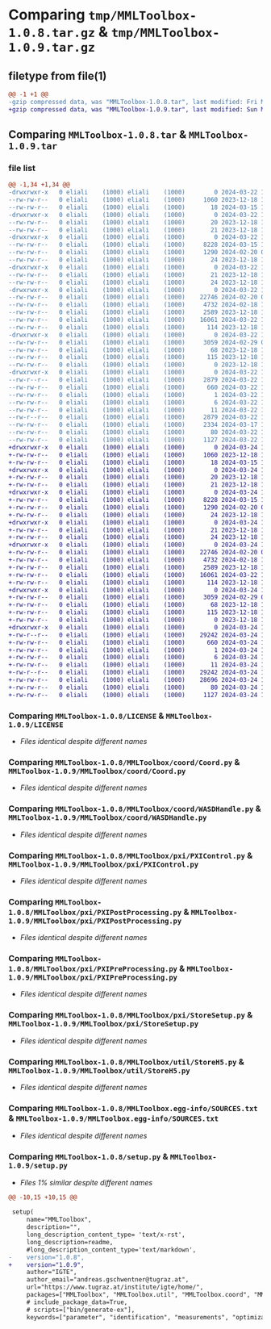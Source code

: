 # Comparing `tmp/MMLToolbox-1.0.8.tar.gz` & `tmp/MMLToolbox-1.0.9.tar.gz`

## filetype from file(1)

```diff
@@ -1 +1 @@
-gzip compressed data, was "MMLToolbox-1.0.8.tar", last modified: Fri Mar 22 11:55:02 2024, max compression
+gzip compressed data, was "MMLToolbox-1.0.9.tar", last modified: Sun Mar 24 14:11:08 2024, max compression
```

## Comparing `MMLToolbox-1.0.8.tar` & `MMLToolbox-1.0.9.tar`

### file list

```diff
@@ -1,34 +1,34 @@
-drwxrwxr-x   0 eliali    (1000) eliali    (1000)        0 2024-03-22 11:55:02.814512 MMLToolbox-1.0.8/
--rw-rw-r--   0 eliali    (1000) eliali    (1000)     1060 2023-12-18 14:54:35.000000 MMLToolbox-1.0.8/LICENSE
--rw-rw-r--   0 eliali    (1000) eliali    (1000)       18 2024-03-15 10:36:05.000000 MMLToolbox-1.0.8/MANIFEST.in
-drwxrwxr-x   0 eliali    (1000) eliali    (1000)        0 2024-03-22 11:55:02.810507 MMLToolbox-1.0.8/MMLToolbox/
--rw-rw-r--   0 eliali    (1000) eliali    (1000)       20 2023-12-18 14:54:35.000000 MMLToolbox-1.0.8/MMLToolbox/MML.py
--rw-rw-r--   0 eliali    (1000) eliali    (1000)       21 2023-12-18 14:54:35.000000 MMLToolbox-1.0.8/MMLToolbox/__init__.py
-drwxrwxr-x   0 eliali    (1000) eliali    (1000)        0 2024-03-22 11:55:02.810507 MMLToolbox-1.0.8/MMLToolbox/coord/
--rw-rw-r--   0 eliali    (1000) eliali    (1000)     8228 2024-03-15 11:24:48.000000 MMLToolbox-1.0.8/MMLToolbox/coord/Coord.py
--rw-rw-r--   0 eliali    (1000) eliali    (1000)     1290 2024-02-20 08:09:15.000000 MMLToolbox-1.0.8/MMLToolbox/coord/WASDHandle.py
--rw-rw-r--   0 eliali    (1000) eliali    (1000)       24 2023-12-18 14:54:35.000000 MMLToolbox-1.0.8/MMLToolbox/coord/__init__.py
-drwxrwxr-x   0 eliali    (1000) eliali    (1000)        0 2024-03-22 11:55:02.814512 MMLToolbox-1.0.8/MMLToolbox/optic/
--rw-rw-r--   0 eliali    (1000) eliali    (1000)       21 2023-12-18 14:54:35.000000 MMLToolbox-1.0.8/MMLToolbox/optic/Optic.py
--rw-rw-r--   0 eliali    (1000) eliali    (1000)       24 2023-12-18 14:54:35.000000 MMLToolbox-1.0.8/MMLToolbox/optic/__init__.py
-drwxrwxr-x   0 eliali    (1000) eliali    (1000)        0 2024-03-22 11:55:02.814512 MMLToolbox-1.0.8/MMLToolbox/pxi/
--rw-rw-r--   0 eliali    (1000) eliali    (1000)    22746 2024-02-20 09:03:02.000000 MMLToolbox-1.0.8/MMLToolbox/pxi/PXIControl.py
--rw-rw-r--   0 eliali    (1000) eliali    (1000)     4732 2024-02-18 11:32:52.000000 MMLToolbox-1.0.8/MMLToolbox/pxi/PXIPostProcessing.py
--rw-rw-r--   0 eliali    (1000) eliali    (1000)     2589 2023-12-18 14:54:35.000000 MMLToolbox-1.0.8/MMLToolbox/pxi/PXIPreProcessing.py
--rw-rw-r--   0 eliali    (1000) eliali    (1000)    16061 2024-03-22 11:54:42.000000 MMLToolbox-1.0.8/MMLToolbox/pxi/StoreSetup.py
--rw-rw-r--   0 eliali    (1000) eliali    (1000)      114 2023-12-18 14:54:35.000000 MMLToolbox-1.0.8/MMLToolbox/pxi/__init__.py
-drwxrwxr-x   0 eliali    (1000) eliali    (1000)        0 2024-03-22 11:55:02.814512 MMLToolbox-1.0.8/MMLToolbox/util/
--rw-rw-r--   0 eliali    (1000) eliali    (1000)     3059 2024-02-29 07:32:48.000000 MMLToolbox-1.0.8/MMLToolbox/util/StoreH5.py
--rw-rw-r--   0 eliali    (1000) eliali    (1000)       68 2023-12-18 14:54:35.000000 MMLToolbox-1.0.8/MMLToolbox/util/__init__.py
--rw-rw-r--   0 eliali    (1000) eliali    (1000)      115 2023-12-18 14:54:35.000000 MMLToolbox-1.0.8/MMLToolbox/util/types.py
--rw-rw-r--   0 eliali    (1000) eliali    (1000)        0 2023-12-18 14:54:35.000000 MMLToolbox-1.0.8/MMLToolbox/util/util.py
-drwxrwxr-x   0 eliali    (1000) eliali    (1000)        0 2024-03-22 11:55:02.814512 MMLToolbox-1.0.8/MMLToolbox.egg-info/
--rw-r--r--   0 eliali    (1000) eliali    (1000)     2879 2024-03-22 11:55:02.000000 MMLToolbox-1.0.8/MMLToolbox.egg-info/PKG-INFO
--rw-rw-r--   0 eliali    (1000) eliali    (1000)      660 2024-03-22 11:55:02.000000 MMLToolbox-1.0.8/MMLToolbox.egg-info/SOURCES.txt
--rw-rw-r--   0 eliali    (1000) eliali    (1000)        1 2024-03-22 11:55:02.000000 MMLToolbox-1.0.8/MMLToolbox.egg-info/dependency_links.txt
--rw-rw-r--   0 eliali    (1000) eliali    (1000)        6 2024-03-22 11:55:02.000000 MMLToolbox-1.0.8/MMLToolbox.egg-info/requires.txt
--rw-rw-r--   0 eliali    (1000) eliali    (1000)       11 2024-03-22 11:55:02.000000 MMLToolbox-1.0.8/MMLToolbox.egg-info/top_level.txt
--rw-r--r--   0 eliali    (1000) eliali    (1000)     2879 2024-03-22 11:55:02.814512 MMLToolbox-1.0.8/PKG-INFO
--rw-rw-r--   0 eliali    (1000) eliali    (1000)     2334 2024-03-17 18:58:33.000000 MMLToolbox-1.0.8/README.rst
--rw-rw-r--   0 eliali    (1000) eliali    (1000)       80 2024-03-22 11:55:02.814512 MMLToolbox-1.0.8/setup.cfg
--rw-rw-r--   0 eliali    (1000) eliali    (1000)     1127 2024-03-22 11:54:38.000000 MMLToolbox-1.0.8/setup.py
+drwxrwxr-x   0 eliali    (1000) eliali    (1000)        0 2024-03-24 14:11:08.832420 MMLToolbox-1.0.9/
+-rw-rw-r--   0 eliali    (1000) eliali    (1000)     1060 2023-12-18 14:54:35.000000 MMLToolbox-1.0.9/LICENSE
+-rw-rw-r--   0 eliali    (1000) eliali    (1000)       18 2024-03-15 10:36:05.000000 MMLToolbox-1.0.9/MANIFEST.in
+drwxrwxr-x   0 eliali    (1000) eliali    (1000)        0 2024-03-24 14:11:08.824420 MMLToolbox-1.0.9/MMLToolbox/
+-rw-rw-r--   0 eliali    (1000) eliali    (1000)       20 2023-12-18 14:54:35.000000 MMLToolbox-1.0.9/MMLToolbox/MML.py
+-rw-rw-r--   0 eliali    (1000) eliali    (1000)       21 2023-12-18 14:54:35.000000 MMLToolbox-1.0.9/MMLToolbox/__init__.py
+drwxrwxr-x   0 eliali    (1000) eliali    (1000)        0 2024-03-24 14:11:08.824420 MMLToolbox-1.0.9/MMLToolbox/coord/
+-rw-rw-r--   0 eliali    (1000) eliali    (1000)     8228 2024-03-15 11:24:48.000000 MMLToolbox-1.0.9/MMLToolbox/coord/Coord.py
+-rw-rw-r--   0 eliali    (1000) eliali    (1000)     1290 2024-02-20 08:09:15.000000 MMLToolbox-1.0.9/MMLToolbox/coord/WASDHandle.py
+-rw-rw-r--   0 eliali    (1000) eliali    (1000)       24 2023-12-18 14:54:35.000000 MMLToolbox-1.0.9/MMLToolbox/coord/__init__.py
+drwxrwxr-x   0 eliali    (1000) eliali    (1000)        0 2024-03-24 14:11:08.828420 MMLToolbox-1.0.9/MMLToolbox/optic/
+-rw-rw-r--   0 eliali    (1000) eliali    (1000)       21 2023-12-18 14:54:35.000000 MMLToolbox-1.0.9/MMLToolbox/optic/Optic.py
+-rw-rw-r--   0 eliali    (1000) eliali    (1000)       24 2023-12-18 14:54:35.000000 MMLToolbox-1.0.9/MMLToolbox/optic/__init__.py
+drwxrwxr-x   0 eliali    (1000) eliali    (1000)        0 2024-03-24 14:11:08.828420 MMLToolbox-1.0.9/MMLToolbox/pxi/
+-rw-rw-r--   0 eliali    (1000) eliali    (1000)    22746 2024-02-20 09:03:02.000000 MMLToolbox-1.0.9/MMLToolbox/pxi/PXIControl.py
+-rw-rw-r--   0 eliali    (1000) eliali    (1000)     4732 2024-02-18 11:32:52.000000 MMLToolbox-1.0.9/MMLToolbox/pxi/PXIPostProcessing.py
+-rw-rw-r--   0 eliali    (1000) eliali    (1000)     2589 2023-12-18 14:54:35.000000 MMLToolbox-1.0.9/MMLToolbox/pxi/PXIPreProcessing.py
+-rw-rw-r--   0 eliali    (1000) eliali    (1000)    16061 2024-03-22 11:54:42.000000 MMLToolbox-1.0.9/MMLToolbox/pxi/StoreSetup.py
+-rw-rw-r--   0 eliali    (1000) eliali    (1000)      114 2023-12-18 14:54:35.000000 MMLToolbox-1.0.9/MMLToolbox/pxi/__init__.py
+drwxrwxr-x   0 eliali    (1000) eliali    (1000)        0 2024-03-24 14:11:08.828420 MMLToolbox-1.0.9/MMLToolbox/util/
+-rw-rw-r--   0 eliali    (1000) eliali    (1000)     3059 2024-02-29 07:32:48.000000 MMLToolbox-1.0.9/MMLToolbox/util/StoreH5.py
+-rw-rw-r--   0 eliali    (1000) eliali    (1000)       68 2023-12-18 14:54:35.000000 MMLToolbox-1.0.9/MMLToolbox/util/__init__.py
+-rw-rw-r--   0 eliali    (1000) eliali    (1000)      115 2023-12-18 14:54:35.000000 MMLToolbox-1.0.9/MMLToolbox/util/types.py
+-rw-rw-r--   0 eliali    (1000) eliali    (1000)        0 2023-12-18 14:54:35.000000 MMLToolbox-1.0.9/MMLToolbox/util/util.py
+drwxrwxr-x   0 eliali    (1000) eliali    (1000)        0 2024-03-24 14:11:08.828420 MMLToolbox-1.0.9/MMLToolbox.egg-info/
+-rw-r--r--   0 eliali    (1000) eliali    (1000)    29242 2024-03-24 14:11:08.000000 MMLToolbox-1.0.9/MMLToolbox.egg-info/PKG-INFO
+-rw-rw-r--   0 eliali    (1000) eliali    (1000)      660 2024-03-24 14:11:08.000000 MMLToolbox-1.0.9/MMLToolbox.egg-info/SOURCES.txt
+-rw-rw-r--   0 eliali    (1000) eliali    (1000)        1 2024-03-24 14:11:08.000000 MMLToolbox-1.0.9/MMLToolbox.egg-info/dependency_links.txt
+-rw-rw-r--   0 eliali    (1000) eliali    (1000)        6 2024-03-24 14:11:08.000000 MMLToolbox-1.0.9/MMLToolbox.egg-info/requires.txt
+-rw-rw-r--   0 eliali    (1000) eliali    (1000)       11 2024-03-24 14:11:08.000000 MMLToolbox-1.0.9/MMLToolbox.egg-info/top_level.txt
+-rw-r--r--   0 eliali    (1000) eliali    (1000)    29242 2024-03-24 14:11:08.832420 MMLToolbox-1.0.9/PKG-INFO
+-rw-rw-r--   0 eliali    (1000) eliali    (1000)    28696 2024-03-24 14:05:46.000000 MMLToolbox-1.0.9/README.rst
+-rw-rw-r--   0 eliali    (1000) eliali    (1000)       80 2024-03-24 14:11:08.832420 MMLToolbox-1.0.9/setup.cfg
+-rw-rw-r--   0 eliali    (1000) eliali    (1000)     1127 2024-03-24 14:10:57.000000 MMLToolbox-1.0.9/setup.py
```

### Comparing `MMLToolbox-1.0.8/LICENSE` & `MMLToolbox-1.0.9/LICENSE`

 * *Files identical despite different names*

### Comparing `MMLToolbox-1.0.8/MMLToolbox/coord/Coord.py` & `MMLToolbox-1.0.9/MMLToolbox/coord/Coord.py`

 * *Files identical despite different names*

### Comparing `MMLToolbox-1.0.8/MMLToolbox/coord/WASDHandle.py` & `MMLToolbox-1.0.9/MMLToolbox/coord/WASDHandle.py`

 * *Files identical despite different names*

### Comparing `MMLToolbox-1.0.8/MMLToolbox/pxi/PXIControl.py` & `MMLToolbox-1.0.9/MMLToolbox/pxi/PXIControl.py`

 * *Files identical despite different names*

### Comparing `MMLToolbox-1.0.8/MMLToolbox/pxi/PXIPostProcessing.py` & `MMLToolbox-1.0.9/MMLToolbox/pxi/PXIPostProcessing.py`

 * *Files identical despite different names*

### Comparing `MMLToolbox-1.0.8/MMLToolbox/pxi/PXIPreProcessing.py` & `MMLToolbox-1.0.9/MMLToolbox/pxi/PXIPreProcessing.py`

 * *Files identical despite different names*

### Comparing `MMLToolbox-1.0.8/MMLToolbox/pxi/StoreSetup.py` & `MMLToolbox-1.0.9/MMLToolbox/pxi/StoreSetup.py`

 * *Files identical despite different names*

### Comparing `MMLToolbox-1.0.8/MMLToolbox/util/StoreH5.py` & `MMLToolbox-1.0.9/MMLToolbox/util/StoreH5.py`

 * *Files identical despite different names*

### Comparing `MMLToolbox-1.0.8/MMLToolbox.egg-info/SOURCES.txt` & `MMLToolbox-1.0.9/MMLToolbox.egg-info/SOURCES.txt`

 * *Files identical despite different names*

### Comparing `MMLToolbox-1.0.8/setup.py` & `MMLToolbox-1.0.9/setup.py`

 * *Files 1% similar despite different names*

```diff
@@ -10,15 +10,15 @@
 
 setup(
     name="MMLToolbox",
     description="",
     long_description_content_type= 'text/x-rst',
     long_description=readme,
     #long_description_content_type='text/markdown',
-    version="1.0.8",
+    version="1.0.9",
     author="IGTE",  
     author_email="andreas.gschwentner@tugraz.at",
     url="https://www.tugraz.at/institute/igte/home/",
     packages=["MMLToolbox", "MMLToolbox.util", "MMLToolbox.coord", "MMLToolbox.optic", "MMLToolbox.pxi"],
     # include_package_data=True,
     # scripts=["bin/generate-ex"],
     keywords=["parameter", "identification", "measurements", "optimization"],
```

